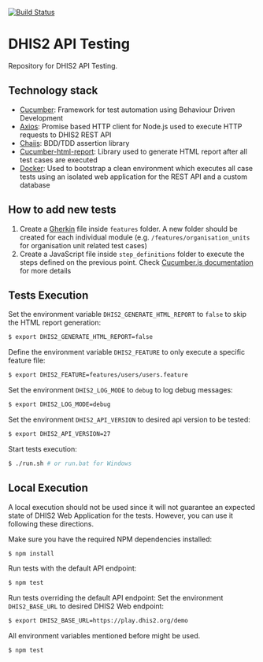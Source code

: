 [![Build Status](https://travis-ci.org/dhis2/api-tests.svg?branch=master)](https://travis-ci.org/dhis2/api-tests)

# DHIS2 API Testing

Repository for DHIS2 API Testing.

## Technology stack

* [Cucumber](https://cucumber.io/): Framework for test automation using Behaviour Driven Development
* [Axios](https://github.com/mzabriskie/axios): Promise based HTTP client for Node.js used to execute HTTP requests to DHIS2 REST API
* [Chaijs](http://chaijs.com/): BDD/TDD assertion library
* [Cucumber-html-report](https://github.com/gkushang/cucumber-html-reporter): Library used to generate HTML report after all test cases are executed
* [Docker](https://www.docker.com/): Used to bootstrap a clean environment which executes all case tests using an isolated web application for the REST API and a custom database

## How to add new tests

1. Create a [Gherkin](https://cucumber.io/docs/reference) file inside `features` folder. A new folder should be created for each individual module (e.g. `/features/organisation_units` for organisation unit related test cases)
2. Create a JavaScript file inside  `step_definitions` folder to execute the steps defined on the previous point. Check [Cucumber.js documentation](https://github.com/cucumber/cucumber-js) for more details

## Tests Execution

Set the environment variable `DHIS2_GENERATE_HTML_REPORT` to `false` to skip the HTML report generation:

```sh
$ export DHIS2_GENERATE_HTML_REPORT=false
```

Define the environment variable `DHIS2_FEATURE` to only execute a specific feature file:

```sh
$ export DHIS2_FEATURE=features/users/users.feature
```

Set the environment `DHIS2_LOG_MODE` to `debug` to log debug messages:

```sh
$ export DHIS2_LOG_MODE=debug
```

Set the environment `DHIS2_API_VERSION` to desired api version to be tested:

```sh
$ export DHIS2_API_VERSION=27
```

Start tests execution:

```sh
$ ./run.sh # or run.bat for Windows
```

## Local Execution
A local execution should not be used since it will not guarantee an expected state of DHIS2 Web Application for the tests. However, you can use it following these directions.

Make sure you have the required NPM dependencies installed:

```sh
$ npm install
```

Run tests with the default API endpoint:

```sh
$ npm test
```

Run tests overriding the default API endpoint:
Set the environment `DHIS2_BASE_URL` to desired DHIS2 Web endpoint:

```sh
$ export DHIS2_BASE_URL=https://play.dhis2.org/demo
```

All environment variables mentioned before might be used.

```sh
$ npm test
```
